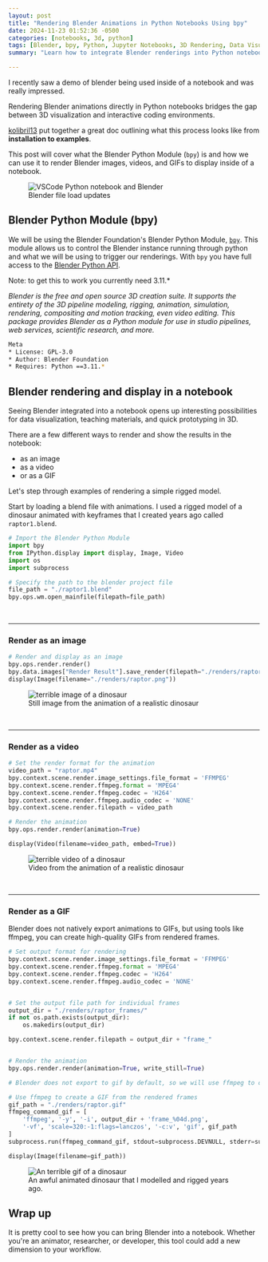 ```yaml
---
layout: post
title: "Rendering Blender Animations in Python Notebooks Using bpy"
date: 2024-11-23 01:52:36 -0500
categories: [notebooks, 3d, python]
tags: [Blender, bpy, Python, Jupyter Notebooks, 3D Rendering, Data Visualization]
summary: "Learn how to integrate Blender renderings into Python notebooks using the bpy library. This guide covers rendering and visualization options for bringing 3D renders into notebooks."

---
```


I recently saw a demo of blender being used inside of a notebook and was really impressed.

Rendering Blender animations directly in Python notebooks bridges the gap between 3D visualization and interactive coding environments. 

[kolibril13](https://kolibril13.github.io/bpy-gallery/n0getting_started/) put together a great doc outlining what this process looks like from **installation to examples**.

This post will cover what the Blender Python Module (`bpy`) is and how we can use it to render Blender images, videos, and GIFs to display inside of a notebook.

<figure>
  <img src="{{ site.baseurl }}/images/bpy_scene_change.png" alt="VSCode Python notebook and Blender">
  <figcaption>Blender file load updates</figcaption>
</figure>

## Blender Python Module (bpy)
We will be using the Blender Foundation's Blender Python Module, [`bpy`](https://pypi.org/project/bpy/). This module allows us to control the Blender instance running through python and what we will be using to trigger our renderings. With `bpy` you have full access to the [Blender Python API](https://docs.blender.org/api/current/index.html).

Note: to get this to work you currently need 3.11.*

*Blender is the free and open source 3D creation suite. It supports the entirety of the 3D pipeline modeling, rigging, animation, simulation, rendering, compositing and motion tracking, even video editing.
This package provides Blender as a Python module for use in studio pipelines, web services, scientific research, and more.*

```bash
Meta
* License: GPL-3.0
* Author: Blender Foundation
* Requires: Python ==3.11.*
```

## Blender rendering and display in a notebook
Seeing Blender integrated into a notebook opens up interesting possibilities for data visualization, teaching materials, and quick prototyping in 3D.

There are a few different ways to render and show the results in the notebook:

* as an image
* as a video
* or as a GIF

Let's step through examples of rendering a simple rigged model.

Start by loading a blend file with animations. I used a rigged model of a dinosaur animated with keyframes that I created years ago called `raptor1.blend`.

```python
# Import the Blender Python Module
import bpy
from IPython.display import display, Image, Video
import os
import subprocess

# Specify the path to the blender project file
file_path = "./raptor1.blend"
bpy.ops.wm.open_mainfile(filepath=file_path)
```

<br>

---
### Render as an image
```python
# Render and display as an image
bpy.ops.render.render()
bpy.data.images["Render Result"].save_render(filepath="./renders/raptor.png")
display(Image(filename="./renders/raptor.png"))
```
<figure>
  <img src="{{ site.baseurl }}/images/raptor.png" alt="terrible image of a dinosaur">
  <figcaption>Still image from the animation of a realistic dinosaur</figcaption>
</figure>

<br>

---
### Render as a video
```python
# Set the render format for the animation
video_path = "raptor.mp4"
bpy.context.scene.render.image_settings.file_format = 'FFMPEG'
bpy.context.scene.render.ffmpeg.format = 'MPEG4'
bpy.context.scene.render.ffmpeg.codec = 'H264'
bpy.context.scene.render.ffmpeg.audio_codec = 'NONE'
bpy.context.scene.render.filepath = video_path

# Render the animation
bpy.ops.render.render(animation=True)

display(Video(filename=video_path, embed=True))
```

<figure>
  <img src="{{ site.baseurl }}/images/raptor.mp4" alt="terrible video of a dinosaur">
  <figcaption>Video from the animation of a realistic dinosaur</figcaption>
</figure>

<br>

---
### Render as a GIF
Blender does not natively export animations to GIFs, but using tools like ffmpeg, you can create high-quality GIFs from rendered frames.
```python
# Set output format for rendering
bpy.context.scene.render.image_settings.file_format = 'FFMPEG'
bpy.context.scene.render.ffmpeg.format = 'MPEG4'
bpy.context.scene.render.ffmpeg.codec = 'H264'
bpy.context.scene.render.ffmpeg.audio_codec = 'NONE'


# Set the output file path for individual frames
output_dir = "./renders/raptor_frames/"
if not os.path.exists(output_dir):
    os.makedirs(output_dir)

bpy.context.scene.render.filepath = output_dir + "frame_"


# Render the animation
bpy.ops.render.render(animation=True, write_still=True)

# Blender does not export to gif by default, so we will use ffmpeg to convert the frames to gif

# Use ffmpeg to create a GIF from the rendered frames
gif_path = "./renders/raptor.gif"
ffmpeg_command_gif = [
    'ffmpeg', '-y', '-i', output_dir + 'frame_%04d.png',
    '-vf', 'scale=320:-1:flags=lanczos', '-c:v', 'gif', gif_path
]
subprocess.run(ffmpeg_command_gif, stdout=subprocess.DEVNULL, stderr=subprocess.DEVNULL)

display(Image(filename=gif_path))

```

<figure>
  <img src="{{ site.baseurl }}/images/raptor.gif" alt="An terrible gif of a dinosaur">
  <figcaption>An awful animated dinosaur that I modelled and rigged years ago.</figcaption>
</figure>

## Wrap up
It is pretty cool to see how you can bring Blender into a notebook. Whether you're an animator, researcher, or developer, this tool could add a new dimension to your workflow.